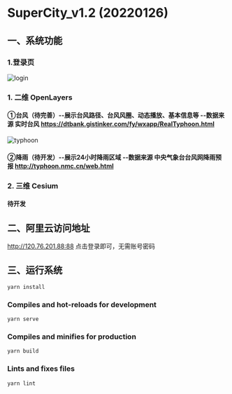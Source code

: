 # SuperCity_v1.2 (20220126)


## 一、系统功能

### 1.登录页 

![login](http://120.76.201.88:88/DataDir/images/image-20220126175640501.png)

### 1. 二维 OpenLayers

#### ①台风（待完善）--展示台风路径、台风风圈、动态播放、基本信息等 --数据来源 实时台风 https://dtbank.gistinker.com/fy/wxapp/RealTyphoon.html

![typhoon](http://120.76.201.88:88/DataDir/images/image-20220126175724926.png)

#### ②降雨（待开发）--展示24小时降雨区域 --数据来源 中央气象台台风网降雨预报 http://typhoon.nmc.cn/web.html

### 2. 三维 Cesium
#### 待开发


## 二、阿里云访问地址
http://120.76.201.88:88
点击登录即可，无需账号密码


## 三、运行系统

```
yarn install
```

### Compiles and hot-reloads for development
```
yarn serve
```

### Compiles and minifies for production
```
yarn build
```

### Lints and fixes files
```
yarn lint
```

